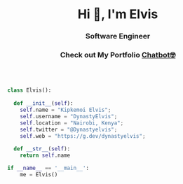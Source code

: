 
<h1 align="center">Hi 👋, I'm Elvis</h1>
<h3 align="center">Software Engineer</h3>

<h3 align="center">Check out My Portfolio <a href="https://whatsappchat-my-portfolio.vercel.app/">Chatbot🤓</a></h3>


<br>
<br>


```python
class Elvis():
    
  def __init__(self):
    self.name = "Kipkemoi Elvis";
    self.username = "DynastyElvis";
    self.location = "Nairobi, Kenya";
    self.twitter = "@Dynastyelvis";
    self.web = "https://g.dev/dynastyelvis";
  
  def __str__(self):
    return self.name

if __name__ == '__main__':
    me = Elvis()
```

<br>
